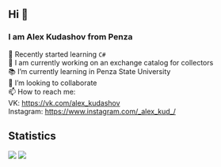 ## Hi 👋
### I am Alex Kudashov from Penza
🔭 Recently started learning `C#`  
🌱 I am currently working on an exchange catalog for collectors  
📚 I’m currently learning in Penza State University  
👯 I’m looking to collaborate  
📫 How to reach me:  
VK: https://vk.com/alex_kudashov  
Instagram: https://www.instagram.com/_alex_kud_/
    
## Statistics
<div>
  <img src="https://github-readme-stats.vercel.app/api?username=Alex-Kud&show_icons=true&hide_border=true&theme=dark&count_private=true&line_height=28">
  <img src="https://github-readme-stats.vercel.app/api/top-langs/?username=Alex-Kud&&langs_count=10&layout=compact&theme=dark&hide_border=true" >
</div>
    
    
    
<!--
**Alex-Kud/Alex-Kud** is a ✨ _special_ ✨ repository because its `README.md` (this file) appears on your GitHub profile.

Here are some ideas to get you started:

- 🔭 I’m currently working on ...
- 🌱 I’m currently learning ...
- 👯 I’m looking to collaborate on ...
- 🤔 I’m looking for help with ...
- 💬 Ask me about ...
- 📫 How to reach me: ...
- 😄 Pronouns: ...
- ⚡ Fun fact: ...
-->
